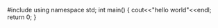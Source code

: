 #include<iostream>
using namespace std;
int main()
  {
     cout<<"hello world"<<endl;
      return 0;
  }
